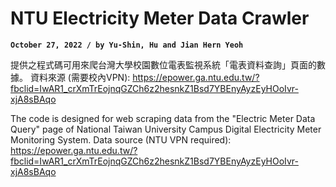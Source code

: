# NTU Electricity Meter Data Crawler
**`October 27, 2022 / by Yu-Shin, Hu and Jian Hern Yeoh`**

提供之程式碼可用來爬台灣大學校園數位電表監視系統「電表資料查詢」頁面的數據。
資料來源 (需要校內VPN): https://epower.ga.ntu.edu.tw/?fbclid=IwAR1_crXmTrEojnqGZCh6z2hesnkZ1Bsd7YBEnyAyzEyHOoIvr-xjA8sBAqo

The code is designed for web scraping data from the "Electric Meter Data Query" page of National Taiwan University Campus Digital Electricity Meter Monitoring System.
Data source (NTU VPN required): https://epower.ga.ntu.edu.tw/?fbclid=IwAR1_crXmTrEojnqGZCh6z2hesnkZ1Bsd7YBEnyAyzEyHOoIvr-xjA8sBAqo
